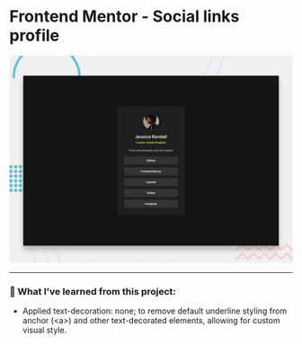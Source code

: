 # Frontend Mentor - Social links profile

![Design preview for the Social links profile coding challenge](./preview.jpg)

---

### 🧠 What I've learned from this project:

- Applied text-decoration: none; to remove default underline styling from anchor (\<a>) and other text-decorated elements, allowing for custom visual style.
